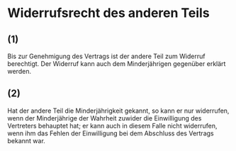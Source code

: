 # Widerrufsrecht des anderen Teils



## (1)

 Bis zur Genehmigung des Vertrags ist der andere Teil zum Widerruf berechtigt. Der Widerruf kann auch dem Minderjährigen gegenüber erklärt werden.

## (2)

 Hat der andere Teil die Minderjährigkeit gekannt, so kann er nur widerrufen, wenn der Minderjährige der Wahrheit zuwider die Einwilligung des Vertreters behauptet hat; er kann auch in diesem Falle nicht widerrufen, wenn ihm das Fehlen der Einwilligung bei dem Abschluss des Vertrags bekannt war. 

